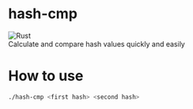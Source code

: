 # hash-cmp
![Rust](https://img.shields.io/badge/rust-%23000000.svg?style=for-the-badge&logo=rust&logoColor=white)\
Calculate and compare hash values quickly and easily

# How to use
```bash
./hash-cmp <first hash> <second hash>
```
